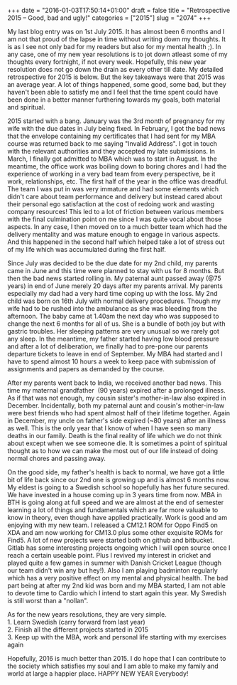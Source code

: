 +++
date = "2016-01-03T17:50:14+01:00"
draft = false
title = "Retrospective 2015 – Good, bad and ugly!"
categories = ["2015"]
slug = "2074"
+++

My last blog entry was on 1st July 2015. It has almost been 6 months and I am not that proud of the lapse in time without writing down my thoughts. It is as I see not only bad for my readers but also for my mental health ;). In any case, one of my new year resolutions is to jot down atleast some of my thoughts every fortnight, if not every week. Hopefully, this new year resolution does not go down the drain as every other till date. My detailed retrospective for 2015 is below. But the key takeaways were that 2015 was an average year. A lot of things happened, some good, some bad, but they haven't been able to satisfy me and I feel that the time spent could have been done in a better manner furthering towards my goals, both material and spiritual.

2015 started with a bang. January was the 3rd month of pregnancy for my wife with the due dates in July being fixed. In February, I got the bad news that the envelope containing my certificates that I had sent for my MBA course was returned back to me saying "Invalid Address". I got in touch with the relevant authorities and they accepted my late submissions. In March, I finally got admitted to MBA which was to start in August. In the meantime, the office work was boiling down to boring chores and I had the experience of working in a very bad team from every perspective, be it work, relationships, etc. The first half of the year in the office was dreadful. The team I was put in was very immature and had some elements which didn't care about team performance and delivery but instead cared about their personal ego satisfaction at the cost of redoing work and wasting company resources! This led to a lot of friction between various members with the final culmination point on me since I was quite vocal about those aspects. In any case, I then moved on to a much better team which had the delivery mentality and was mature enough to engage in various aspects. And this happened in the second half which helped take a lot of stress out of my life which was accumulated during the first half.

Since July was decided to be the due date for my 2nd child, my parents came in June and this time were planned to stay with us for 8 months. But then the bad news started rolling in. My paternal aunt passed away (@75 years) in end of June merely 20 days after my parents arrival. My parents especially my dad had a very hard time coping up with the loss. My 2nd child was born on 16th July with normal delivery procedures. Though my wife had to be rushed into the ambulance as she was bleeding from the afternoon. The baby came at 1.40am the next day who was supposed to change the next 6 months for all of us. She is a bundle of both joy but with gastric troubles. Her sleeping patterns are very unusual so we rarely got any sleep. In the meantime, my father started having low blood pressure and after a lot of deliberation, we finally had to pre-pone our parents departure tickets to leave in end of September. My MBA had started and I have to spend almost 10 hours a week to keep pace with submission of assignments and papers as demanded by the course.

After my parents went back to India, we received another bad news. This time my maternal grandfather  (90 years) expired after a prolonged illness. As if that was not enough, my cousin sister's mother-in-law also expired in December. Incidentally, both my paternal aunt and cousin's mother-in-law were best friends who had spent almost half of their lifetime together. Again in December, my uncle on father's side expired (~80 years) after an illness as well. This is the only year that I know of when I have seen so many deaths in our family. Death is the final reality of life which we do not think about except when we see someone die. It is sometimes a point of spiritual thought as to how we can make the most out of our life instead of doing normal chores and passing away.

On the good side, my father's health is back to normal, we have got a little bit of life back since our 2nd one is growing up and is almost 6 months now. My eldest is going to a Swedish school so hopefully has her future secured. We have invested in a house coming up in 3 years time from now. MBA in BTH is going along at full speed and we are almost at the end of semester learning a lot of things and fundamentals which are far more valuable to know in theory, even though have applied practically. Work is good and am enjoying with my new team. I released a CM12.1 ROM for Oppo Find5 on XDA and am now working for CM13.0 plus some other exquisite ROMs for Find5. A lot of new projects were started both on github and bitbucket. Gitlab has some interesting projects ongoing which I will open source once I reach a certain useable point. Plus I revived my interest in cricket and played quite a few games in summer with Danish Cricket League (though our team didn't win any but hey!). Also I am playing badminton regularly which has a very positive effect on my mental and physical health. The bad part being at after my 2nd kid was born and my MBA started, I am not able to devote time to Cardio which I intend to start again this year. My Swedish is still worst than a "nollan".

As for the new years resolutions, they are very simple.  
1\. Learn Swedish (carry forward from last year)  
2\. Finish all the different projects started in 2015  
3\. Keep up with the MBA, work and personal life starting with my exercises again

Hopefully, 2016 is much better than 2015. I do hope that I can contribute to the society which satisfies my soul and I am able to make my family and world at large a happier place. HAPPY NEW YEAR Everybody!
